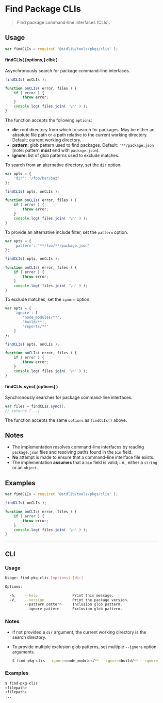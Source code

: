 # Find Package CLIs

> Find package command-line interfaces (CLIs).


<section class="usage">

## Usage

``` javascript
var findCLIs = require( '@stdlib/tools/pkgs/clis' );
```

#### findCLIs( \[options,\] clbk )

Asynchronously search for package command-line interfaces.

``` javascript
findCLIs( onCLIs );

function onCLIs( error, files ) {
    if ( error ) {
        throw error;
    }
    console.log( files.join( '\n' ) );
}
```

The function accepts the following `options`:

* __dir__: root directory from which to search for packages. May be either an absolute file path or a path relative to the current working directory. Default: current working directory.
* __pattern__: glob pattern used to find packages. Default: `'**/package.json'` (note: pattern __must__ end with `package.json`).
* __ignore__: list of glob patterns used to exclude matches.

To search from an alternative directory, set the `dir` option.

``` javascript
var opts = {
    'dir': '/foo/bar/baz'
};

findCLIs( opts, onCLIs );

function onCLIs( error, files ) {
    if ( error ) {
        throw error;
    }
    console.log( files.join( '\n' ) );
}
```

To provide an alternative include filter, set the `pattern` option.

``` javascript
var opts = {
    'pattern': '**/foo/**/package.json'
};

findCLIs( opts, onCLIs );

function onCLIs( error, files ) {
    if ( error ) {
        throw error;
    }
    console.log( files.join( '\n' ) );
}
```

To exclude matches, set the `ignore` option.

``` javascript
var opts = {
    'ignore': [
        'node_modules/**',
        'build/**',
        'reports/**'
    ]
};

findCLIs( opts, onCLIs );

function onCLIs( error, files ) {
    if ( error ) {
        throw error;
    }
    console.log( files.join( '\n' ) );
}
```


#### findCLIs.sync( \[options\] )

Synchronously searches for package command-line interfaces.

``` javascript
var files = findCLIs.sync();
// returns [...]
```

The function accepts the same `options` as `findCLIs()` above.

</section>

<!-- /.usage -->


<section class="notes">

## Notes

* The implementation resolves command-line interfaces by reading `package.json` files and resolving paths found in the `bin` field. 
* __No__ attempt is made to ensure that a command-line interface file exists.
* The implementation __assumes__ that a `bin` field is valid; i.e., either a `string` or an `object`.

</section>

<!-- /.notes -->


<section class="examples">

## Examples

``` javascript
var findCLIs = require( '@stdlib/tools/pkgs/clis' );

findCLIs( onCLIs );

function onCLIs( error, files ) {
    if ( error ) {
        throw error;
    }
    console.log( files.join( '\n' ) );
}
```

</section>

<!-- /.examples -->


---

<section class="cli">

## CLI

<section class="usage">

### Usage

``` bash
Usage: find-pkg-clis [options] [dir]

Options:

  -h,    --help                Print this message.
  -V,    --version             Print the package version.
         --pattern pattern     Inclusion glob pattern.
         --ignore pattern      Exclusion glob pattern.
```

</section>

<!-- /.usage -->


<section class="notes">

### Notes

* If not provided a `dir` argument, the current working directory is the search directory.

* To provide multiple exclusion glob patterns, set multiple `--ignore` option arguments.

  ``` bash
  $ find-pkg-clis --ignore=node_modules/** --ignore=build/** --ignore=reports/**
  ```

</section>

<!-- /.notes -->


<section class="examples">

### Examples

``` bash
$ find-pkg-clis
<filepath>
<filepath>
...
```

</section>

<!-- /.examples -->

</section>

<!-- /.cli -->


<section class="links">

</section>

<!-- /.links -->
